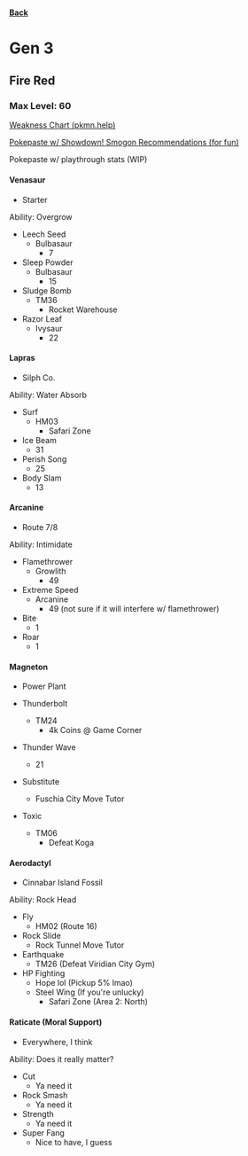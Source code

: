 #### [Back](../home.md)

# Gen 3

## Fire Red

### Max Level: 60

[Weakness Chart (pkmn.help)](https://www.pkmn.help/defense/team/?types=poison+grass&types=ice+water&types=fire&types=electric+steel&types=rock+flying&format=simple)

[Pokepaste w/ Showdown! Smogon Recommendations (for fun)](https://pokepast.es/9b451184680da972)

Pokepaste w/ playthrough stats (WIP)

#### Venasaur
- Starter

Ability: Overgrow
- Leech Seed
    - Bulbasaur
      - 7
- Sleep Powder
    - Bulbasaur
      - 15
- Sludge Bomb
    - TM36 
      - Rocket Warehouse
- Razor Leaf
    - Ivysaur
      - 22

#### Lapras 
- Silph Co.

Ability: Water Absorb
- Surf
    - HM03 
      - Safari Zone
- Ice Beam
    - 31
- Perish Song
    - 25
- Body Slam
    - 13

#### Arcanine
- Route 7/8

Ability: Intimidate

- Flamethrower
    - Growlith
      - 49
- Extreme Speed
    - Arcanine
      - 49 (not sure if it will interfere w/ flamethrower)
- Bite
    - 1
- Roar
    - 1

#### Magneton
- Power Plant

- Thunderbolt
    - TM24
      - 4k Coins @ Game Corner
- Thunder Wave
    - 21
- Substitute
    - Fuschia City Move Tutor
- Toxic
    - TM06
      - Defeat Koga

#### Aerodactyl 
- Cinnabar Island Fossil

Ability: Rock Head

- Fly
    - HM02 (Route 16)
- Rock Slide
    - Rock Tunnel Move Tutor
- Earthquake
    - TM26 (Defeat Viridian City Gym)
- HP Fighting
    - Hope lol (Pickup 5% lmao)
  - Steel Wing (If you're unlucky)
    - Safari Zone (Area 2: North)

#### Raticate (Moral Support)
- Everywhere, I think

Ability: Does it really matter?

- Cut
    - Ya need it
- Rock Smash
    - Ya need it
- Strength
    - Ya need it
- Super Fang
    - Nice to have, I guess
